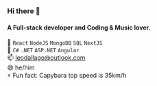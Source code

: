 ### Hi there 👋


 #### A Full-stack developer and Coding & Music lover.

 🔭  `React` `NodeJS` `MongoDB`  `SQL`  `NextJS` <br>
 🌱 `C#` `.NET` `ASP.NET` `Angular` <br>
 📫 leodallago@outlook.com<br>
 😄 he/him<br>
 ⚡ Fun fact: Capybara top speed is 35km/h<br>

